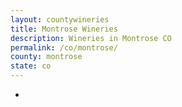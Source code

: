```yaml
---
layout: countywineries
title: Montrose Wineries
description: Wineries in Montrose CO
permalink: /co/montrose/
county: montrose
state: co
---
```

-
